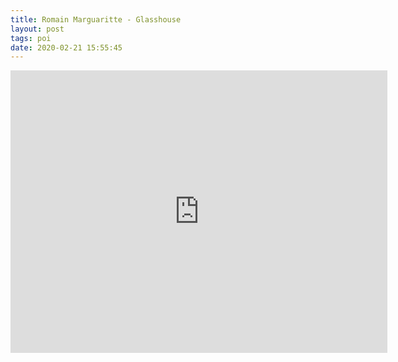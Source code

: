 ```yaml
---
title: Romain Marguaritte - Glasshouse
layout: post
tags: poi
date: 2020-02-21 15:55:45
---
```

<iframe width="603" height="452" src="https://www.youtube.com/embed/HeULFxSwwwM" frameborder="0" allowfullscreen="true"></iframe>
